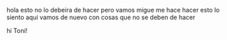 hola esto no lo debeira de hacer pero vamos
migue me hace hacer esto lo siento
aqui vamos de nuevo con cosas que no se deben de hacer

hi Toni!
